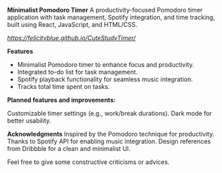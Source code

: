 **Minimalist Pomodoro Timer**
A productivity-focused Pomodoro timer application with task management, Spotify integration, and time tracking, built using React, JavaScript, and HTML/CSS.

*https://felicityblue.github.io/CuteStudyTimer/*

**Features**
 - Minimalist Pomodoro timer to enhance focus and productivity.
 - Integrated to-do list for task management.
 - Spotify playback functionality for seamless music integration.
 - Tracks total time spent on tasks.

**Planned features and improvements:**

Customizable timer settings (e.g., work/break durations).
Dark mode for better usability.

**Acknowledgments**
Inspired by the Pomodoro technique for productivity.
Thanks to Spotify API for enabling music integration.
Design references from Dribbble for a clean and minimalist UI.

Feel free to give some constructive criticisms or advices. 